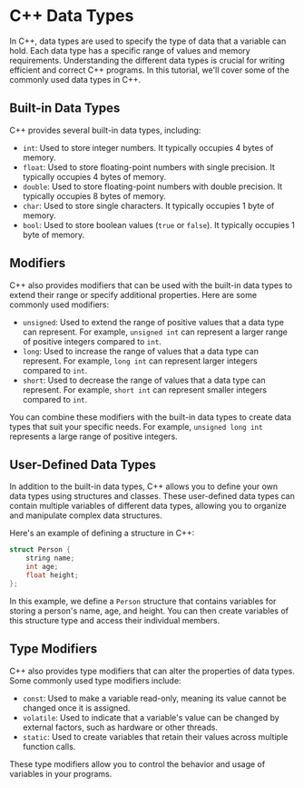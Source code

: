 # C++ Data Types

In C++, data types are used to specify the type of data that a variable can hold. Each data type has a specific range of values and memory requirements. Understanding the different data types is crucial for writing efficient and correct C++ programs. In this tutorial, we'll cover some of the commonly used data types in C++.

## Built-in Data Types

C++ provides several built-in data types, including:

- `int`: Used to store integer numbers. It typically occupies 4 bytes of memory.
- `float`: Used to store floating-point numbers with single precision. It typically occupies 4 bytes of memory.
- `double`: Used to store floating-point numbers with double precision. It typically occupies 8 bytes of memory.
- `char`: Used to store single characters. It typically occupies 1 byte of memory.
- `bool`: Used to store boolean values (`true` or `false`). It typically occupies 1 byte of memory.

## Modifiers

C++ also provides modifiers that can be used with the built-in data types to extend their range or specify additional properties. Here are some commonly used modifiers:

- `unsigned`: Used to extend the range of positive values that a data type can represent. For example, `unsigned int` can represent a larger range of positive integers compared to `int`.
- `long`: Used to increase the range of values that a data type can represent. For example, `long int` can represent larger integers compared to `int`.
- `short`: Used to decrease the range of values that a data type can represent. For example, `short int` can represent smaller integers compared to `int`.

You can combine these modifiers with the built-in data types to create data types that suit your specific needs. For example, `unsigned long int` represents a large range of positive integers.

## User-Defined Data Types

In addition to the built-in data types, C++ allows you to define your own data types using structures and classes. These user-defined data types can contain multiple variables of different data types, allowing you to organize and manipulate complex data structures.

Here's an example of defining a structure in C++:

````cpp
struct Person {
    string name;
    int age;
    float height;
};
````

In this example, we define a `Person` structure that contains variables for storing a person's name, age, and height. You can then create variables of this structure type and access their individual members.

## Type Modifiers

C++ also provides type modifiers that can alter the properties of data types. Some commonly used type modifiers include:

- `const`: Used to make a variable read-only, meaning its value cannot be changed once it is assigned.
- `volatile`: Used to indicate that a variable's value can be changed by external factors, such as hardware or other threads.
- `static`: Used to create variables that retain their values across multiple function calls.

These type modifiers allow you to control the behavior and usage of variables in your programs.


